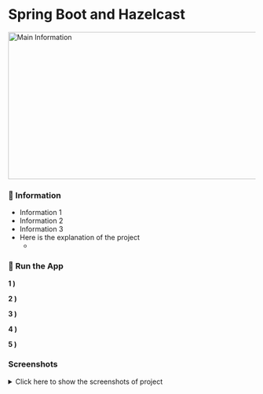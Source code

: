 # Spring Boot and Hazelcast

<img src="" alt="Main Information" width="800" height="300">

### 📖 Information

<ul style="list-style-type:disc">
  <li>Information 1</li>
  <li>Information 2</li>
  <li>Information 3</li>
  <li>Here is the explanation of the project
      <ul>
        <li></li>
      </ul>
  </li>
</ul>

### 🔨 Run the App

<b>1 )</b> 

<b>2 )</b> 

<b>3 )</b> 

<b>4 )</b> 

<b>5 )</b>


### Screenshots

<details>
<summary>Click here to show the screenshots of project</summary>
    <p> Figure 1 </p>
    <img src ="">
    <p> Figure 2 </p>
    <img src ="">
    <p> Figure 2 </p>
    <img src ="">
</details>